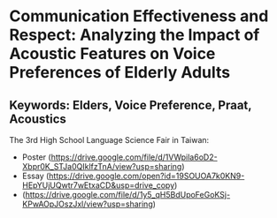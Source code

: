 
# Communication Effectiveness and Respect: Analyzing the Impact of Acoustic Features on Voice Preferences of Elderly Adults
## Keywords: Elders, Voice Preference, Praat, Acoustics
The 3rd High School Language Science Fair in Taiwan:
* Poster (https://drive.google.com/file/d/1VWpila6oD2-Xbpr0K_STJa0QIklfzTnA/view?usp=sharing)
* Essay (https://drive.google.com/open?id=19SOUOA7k0KN9-HEpYUjUQwtr7wEtxaCD&usp=drive_copy)
* (https://drive.google.com/file/d/1y5_qH5BdUpoFeGoKSj-KPwAOpJOszJxl/view?usp=sharing)
